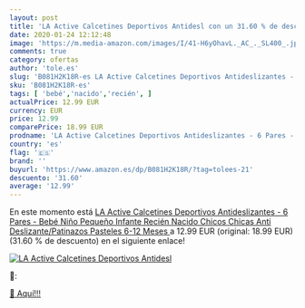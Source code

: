 ```yaml
---
layout: post
title: 'LA Active Calcetines Deportivos Antidesl con un 31.60 % de descuento'
date: 2020-01-24 12:12:48
image: 'https://m.media-amazon.com/images/I/41-H6yOhavL._AC_._SL400_.jpg'
comments: true
category: ofertas
author: 'tole.es'
slug: 'B081H2K18R-es LA Active Calcetines Deportivos Antideslizantes - 6 Pares...'
sku: 'B081H2K18R-es'
tags: [ 'bebé','nacido','recién', ]
actualPrice: 12.99 EUR
currency: EUR
price: 12.99
comparePrice: 18.99 EUR
prodname: 'LA Active Calcetines Deportivos Antideslizantes - 6 Pares - Bebé Niño Pequeño Infante Recién Nacido Chicos Chicas Anti Deslizante/Patinazos  Pasteles  6-12 Meses '
country: 'es'
flag: '🇪🇸'
brand: ''
buyurl: 'https://www.amazon.es/dp/B081H2K18R/?tag=tolees-21'
descuento: '31.60'
average: '12.99'
---
```


En este momento está [LA Active Calcetines Deportivos Antideslizantes - 6 Pares - Bebé Niño Pequeño Infante Recién Nacido Chicos Chicas Anti Deslizante/Patinazos  Pasteles  6-12 Meses ](https://www.amazon.es/dp/B081H2K18R/?tag=tolees-21) a 12.99 EUR (original: 18.99 EUR) (31.60 %  de descuento) en el siguiente enlace!

[![LA Active Calcetines Deportivos Antidesl](https://m.media-amazon.com/images/I/41-H6yOhavL._AC_._SL400_.jpg)](https://www.amazon.es/dp/B081H2K18R/?tag=tolees-21)

🔎:


[🛒 Aquí!!!](https://www.amazon.es/dp/B081H2K18R/?tag=tolees-21)
